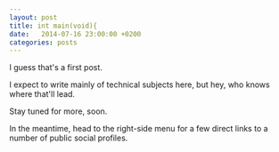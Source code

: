 ```yaml
---
layout: post
title: int main(void){
date:   2014-07-16 23:00:00 +0200
categories: posts
---
```


I guess that's a first post.

I expect to write mainly of technical subjects here, but hey, who knows where
that'll lead.

Stay tuned for more, soon.

In the meantime, head to the right-side menu for a few direct links to a number
of public social profiles.
